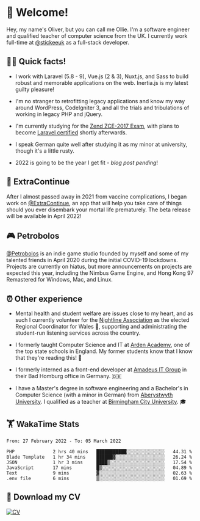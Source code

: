 # 👋 Welcome!

Hey, my name's Oliver, but you can call me Ollie. I'm a software engineer and qualified teacher of computer science from the UK. I currently work full-time at [@stickeeuk](https://www.github.com/stickeeuk) as a full-stack developer.

## 👨‍💻 Quick facts!
- I work with Laravel (5.8 - 9), Vue.js (2 & 3), Nuxt.js, and Sass to build robust and memorable applications on the web. Inertia.js is my latest guilty pleasure! 

- I'm no stranger to retrofitting legacy applications and know my way around WordPress, CodeIgniter 3, and all the trials and tribulations of working in legacy PHP and jQuery.

- I'm currently studying for the [Zend ZCE-2017 Exam](https://www.zend.com/training/php-certification-exam), with plans to become [Laravel certified](https://certification.laravel.com/) shortly afterwards.

- I speak German quite well after studying it as my minor at university, though it's a little rusty.

- 2022 is going to be the year I get fit - _blog post pending_! <!-- Seriously! I mean it this time! -->

## 💓 ExtraContinue

After I almost passed away in 2021 from vaccine complications, I began work on [@ExtraContinue](https://www.github.com/extracontinue), an app that will help you take care of things should you ever disembark your mortal life prematurely. The beta release will be available in April 2022! 

## 🎮 Petrobolos

[@Petrobolos](https://www.github.com/petrobolos) is an indie game studio founded by myself and some of my talented friends in April 2020 during the initial COVID-19 lockdowns. Projects are currently on hiatus, but more announcements on projects are expected this year, including the Nimbus Game Engine, and Hong Kong 97 Remastered for Windows, Mac, and Linux.

## ⏰ Other experience

- Mental health and student welfare are issues close to my heart, and as such I currently volunteer for the [Nightline Association](https://www.nightline.ac.uk) as the elected Regional Coordinator for Wales 🏴󠁧󠁢󠁷󠁬󠁳󠁿, supporting and administrating the student-run listening services across the country.

- I formerly taught Computer Science and IT at [Arden Academy](https://www.arden.solihull.sch.uk), one of the top state schools in England. My former students know that I know that they're reading this! 👀

- I formerly interned as a front-end developer at [Amadeus IT Group](https://github.com/amadeusitgroup) in their Bad Homburg office in Germany. 🇩🇪

- I have a Master's degree in software engineering and a Bachelor's in Computer Science (with a minor in German) from [Aberystwyth University](https://www.aber.ac.uk). I qualified as a teacher at [Birmingham City University](https://www.bcu.ac.uk). 🎓

## 🏋 WakaTime Stats

<!--START_SECTION:waka-->

```text
From: 27 February 2022 - To: 05 March 2022

PHP              2 hrs 40 mins   ███████████░░░░░░░░░░░░░░   44.31 %
Blade Template   1 hr 34 mins    ██████▓░░░░░░░░░░░░░░░░░░   26.24 %
JSON             1 hr 3 mins     ████▒░░░░░░░░░░░░░░░░░░░░   17.54 %
JavaScript       17 mins         █▒░░░░░░░░░░░░░░░░░░░░░░░   04.89 %
Text             9 mins          ▓░░░░░░░░░░░░░░░░░░░░░░░░   02.63 %
.env file        6 mins          ▒░░░░░░░░░░░░░░░░░░░░░░░░   01.69 %
```

<!--END_SECTION:waka-->

## 📌 Download my CV

[![CV](https://github-readme-stats.vercel.app/api/pin/?username=oliverearl&repo=cv)](https://github.com/oliverearl/cv)
